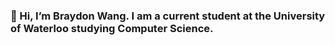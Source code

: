 ### 👋    Hi, I’m Braydon Wang. I am a current student at the University of Waterloo studying Computer Science.

